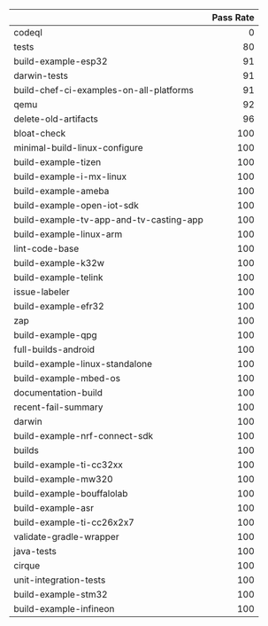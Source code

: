 |                                         |   Pass Rate |
|:----------------------------------------|------------:|
| codeql                                  |           0 |
| tests                                   |          80 |
| build-example-esp32                     |          91 |
| darwin-tests                            |          91 |
| build-chef-ci-examples-on-all-platforms |          91 |
| qemu                                    |          92 |
| delete-old-artifacts                    |          96 |
| bloat-check                             |         100 |
| minimal-build-linux-configure           |         100 |
| build-example-tizen                     |         100 |
| build-example-i-mx-linux                |         100 |
| build-example-ameba                     |         100 |
| build-example-open-iot-sdk              |         100 |
| build-example-tv-app-and-tv-casting-app |         100 |
| build-example-linux-arm                 |         100 |
| lint-code-base                          |         100 |
| build-example-k32w                      |         100 |
| build-example-telink                    |         100 |
| issue-labeler                           |         100 |
| build-example-efr32                     |         100 |
| zap                                     |         100 |
| build-example-qpg                       |         100 |
| full-builds-android                     |         100 |
| build-example-linux-standalone          |         100 |
| build-example-mbed-os                   |         100 |
| documentation-build                     |         100 |
| recent-fail-summary                     |         100 |
| darwin                                  |         100 |
| build-example-nrf-connect-sdk           |         100 |
| builds                                  |         100 |
| build-example-ti-cc32xx                 |         100 |
| build-example-mw320                     |         100 |
| build-example-bouffalolab               |         100 |
| build-example-asr                       |         100 |
| build-example-ti-cc26x2x7               |         100 |
| validate-gradle-wrapper                 |         100 |
| java-tests                              |         100 |
| cirque                                  |         100 |
| unit-integration-tests                  |         100 |
| build-example-stm32                     |         100 |
| build-example-infineon                  |         100 |